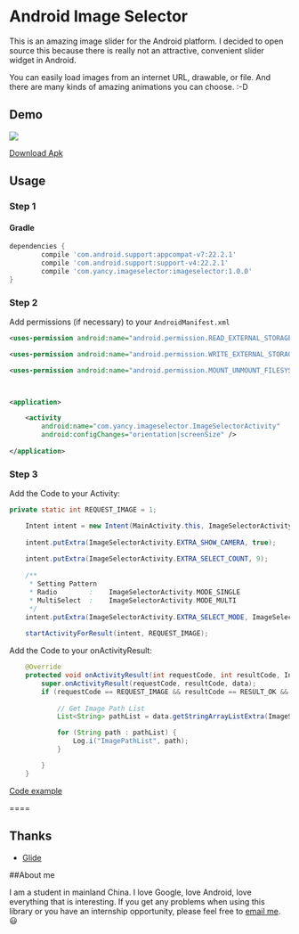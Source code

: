 # Android Image Selector
 
This is an amazing image slider for the Android platform. I decided to open source this because there is really not an attractive, convenient slider widget in Android.
 
You can easily load images from an internet URL, drawable, or file. And there are many kinds of amazing animations you can choose. :-D
 
## Demo
 
![](https://github.com/yancyworld/ImageSelector/resource/ImageSelector.gif)

[Download Apk](https://github.com/yancyworld/ImageSelector/resource/app-debug.apk)
 
## Usage

### Step 1

#### Gradle

```groovy
dependencies {
        compile 'com.android.support:appcompat-v7:22.2.1'
        compile 'com.android.support:support-v4:22.2.1'
        compile 'com.yancy.imageselector:imageselector:1.0.0'
}
```



### Step 2

Add permissions (if necessary) to your `AndroidManifest.xml`

```xml
<uses-permission android:name="android.permission.READ_EXTERNAL_STORAGE" />

<uses-permission android:name="android.permission.WRITE_EXTERNAL_STORAGE" />

<uses-permission android:name="android.permission.MOUNT_UNMOUNT_FILESYSTEMS" />



<application>

    <activity
        android:name="com.yancy.imageselector.ImageSelectorActivity"
        android:configChanges="orientation|screenSize" />
        
</application>

```


### Step 3

Add the Code to your Activity:
 
```java
private static int REQUEST_IMAGE = 1;

    Intent intent = new Intent(MainActivity.this, ImageSelectorActivity.class);  
    
    intent.putExtra(ImageSelectorActivity.EXTRA_SHOW_CAMERA, true);     // Capturing Photos
    
    intent.putExtra(ImageSelectorActivity.EXTRA_SELECT_COUNT, 9);      // Max Picture Number
    
    /**
     * Setting Pattern
     * Radio        :    ImageSelectorActivity.MODE_SINGLE
     * MultiSelect  :    ImageSelectorActivity.MODE_MULTI
     */
    intent.putExtra(ImageSelectorActivity.EXTRA_SELECT_MODE, ImageSelectorActivity.MODE_MULTI);
    
    startActivityForResult(intent, REQUEST_IMAGE);

```        
 
Add the Code to your onActivityResult:
 
```java
    @Override
    protected void onActivityResult(int requestCode, int resultCode, Intent data) {
        super.onActivityResult(requestCode, resultCode, data);
        if (requestCode == REQUEST_IMAGE && resultCode == RESULT_OK && data != null) {
        
            // Get Image Path List
            List<String> pathList = data.getStringArrayListExtra(ImageSelectorActivity.EXTRA_RESULT);

            for (String path : pathList) {
                Log.i("ImagePathList", path);
            }

        }
    }
```

[Code example](https://github.com/yancyworld/ImageSelector/blob/master/app/src/main/java/com/yancy/imageselectordemo/MainActivity.java)
 
====
 

## Thanks

- [Glide](https://github.com/bumptech/glide)

##About me
 
I am a student in mainland China. I love Google, love Android, love everything that is interesting. If you get any problems when using this library or you have an internship opportunity, please feel free to [email me](mailto:yancy_world@outlook.com). :smiley:
